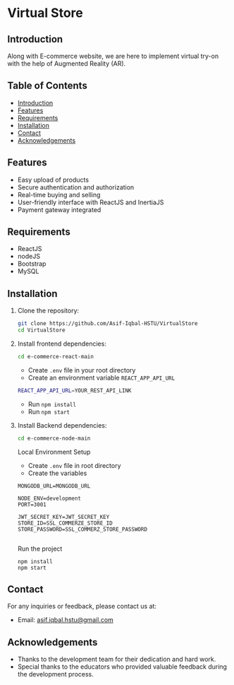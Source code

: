 # Virtual Store

## Introduction

Along with E-commerce website, we are here to implement virtual try-on with the help of Augmented Reality (AR).
## Table of Contents

- [Introduction](#introduction)
- [Features](#features)
- [Requirements](#requirements)
- [Installation](#installation)
- [Contact](#contact)
- [Acknowledgements](#acknowledgements)

## Features

- Easy upload of products
- Secure authentication and authorization
- Real-time buying and selling
- User-friendly interface with ReactJS and InertiaJS
- Payment gateway integrated

## Requirements

- ReactJS
- nodeJS
- Bootstrap
- MySQL

## Installation

1. Clone the repository:
    ```bash
    git clone https://github.com/Asif-Iqbal-HSTU/VirtualStore
    cd VirtualStore
    ```

2. Install frontend dependencies:
    ```bash
    cd e-commerce-react-main

    ```
   
    - Create `.env` file in your root directory
    - Create an environment variable `REACT_APP_API_URL`
      
    ```bash
    REACT_APP_API_URL=YOUR_REST_API_LINK
    ```
    - Run `npm install`
    - Run `npm start`

3. Install Backend dependencies:
    ```bash
    cd e-commerce-node-main

    ```
    Local Environment Setup
    - Create `.env` file in root directory
    - Create the variables
    ```
    MONGODB_URL=MONGODB_URL
    
    NODE_ENV=development
    PORT=3001
    
    JWT_SECRET_KEY=JWT_SECRET_KEY
    STORE_ID=SSL_COMMERZE_STORE_ID
    STORE_PASSWORD=SSL_COMMERZ_STORE_PASSWORD
    
    
    ```
    Run the project
    ```
    npm install
    npm start
    ```



## Contact

For any inquiries or feedback, please contact us at:
- Email: asif.iqbal.hstu@gmail.com

## Acknowledgements

- Thanks to the development team for their dedication and hard work.
- Special thanks to the educators who provided valuable feedback during the development process.

